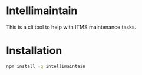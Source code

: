 # Intellimaintain

This is a cli tool to help with ITMS maintenance tasks.

# Installation

```bash
npm install -g intellimaintain
```